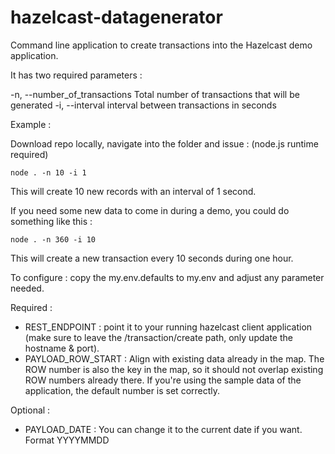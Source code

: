 # hazelcast-datagenerator
Command line application to create transactions into the Hazelcast demo application.

It has two required parameters :

  -n, --number_of_transactions  Total number of transactions that will be generated
  -i, --interval                interval between transactions in seconds

Example :

Download repo locally, navigate into the folder and issue :
(node.js runtime required)

```
node . -n 10 -i 1
```

This will create 10 new records with an interval of 1 second.

If you need some new data to come in during a demo, you could do something like this :

```
node . -n 360 -i 10
```

This will create a new transaction every 10 seconds during one hour.

To configure : copy the my.env.defaults to my.env and adjust any parameter needed.

Required :
- REST_ENDPOINT : point it to your running hazelcast client application (make sure to leave the /transaction/create path, only update the hostname & port).
- PAYLOAD_ROW_START : Align with existing data already in the map. The ROW number is also the key in the map, so it should not overlap existing ROW numbers already there. If you're using the sample data of the application, the default number is set correctly.

Optional :
- PAYLOAD_DATE : You can change it to the current date if you want. Format YYYYMMDD